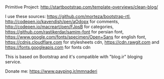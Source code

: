 Primitive Project: http://startbootstrap.com/template-overviews/clean-blog/

I use these sources:
https://github.com/morteza/bootstrap-rtl,
http://codepen.io/kavendish/pen/aOdopx for comments,
http://codepen.io/macreart/pen/FJpsB for categories,
https://github.com/rastikerdar/samim-font for persian font,
https://www.google.com/fonts/specimen/Open+Sans for english font,
https://cdnjs.cloudflare.com for stylesheets cdn,
https://cdn.rawgit.com and https://fonts.googleapis.com for fonts cdn

This is based on Bootstrap and it's compatible with "blog.ir" bloging service.

Donate me: https://www.payping.ir/mmnaderi